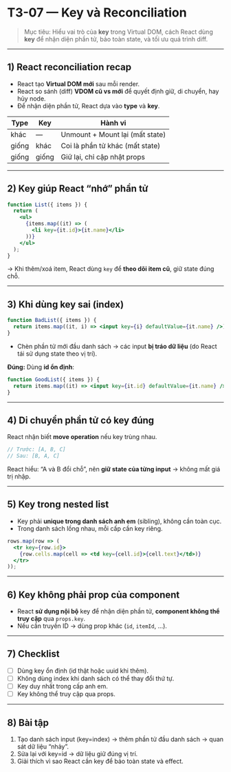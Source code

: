 # T3-07 — Key và Reconciliation

> Mục tiêu: Hiểu vai trò của **key** trong Virtual DOM, cách React dùng **key** để nhận diện phần tử, bảo toàn state, và tối ưu quá trình diff.

---

## 1) React reconciliation recap
- React tạo **Virtual DOM mới** sau mỗi render.
- React so sánh (diff) **VDOM cũ vs mới** để quyết định giữ, di chuyển, hay hủy node.
- Để nhận diện phần tử, React dựa vào **type** và **key**.

| Type | Key | Hành vi |
|------|-----|----------|
| khác | — | Unmount + Mount lại (mất state) |
| giống | khác | Coi là phần tử khác (mất state) |
| giống | giống | Giữ lại, chỉ cập nhật props |

---

## 2) Key giúp React “nhớ” phần tử
```jsx
function List({ items }) {
  return (
    <ul>
      {items.map((it) => (
        <li key={it.id}>{it.name}</li>
      ))}
    </ul>
  );
}
```
→ Khi thêm/xoá item, React dùng `key` để **theo dõi item cũ**, giữ state đúng chỗ.

---

## 3) Khi dùng key sai (index)
```jsx
function BadList({ items }) {
  return items.map((it, i) => <input key={i} defaultValue={it.name} />);
}
```
- Chèn phần tử mới đầu danh sách → các input **bị tráo dữ liệu** (do React tái sử dụng state theo vị trí).

**Đúng:** Dùng **id ổn định**:
```jsx
function GoodList({ items }) {
  return items.map((it) => <input key={it.id} defaultValue={it.name} />);
}
```

---

## 4) Di chuyển phần tử có key đúng
React nhận biết **move operation** nếu key trùng nhau.

```jsx
// Trước: [A, B, C]
// Sau: [B, A, C]
```
React hiểu: “A và B đổi chỗ”, nên **giữ state của từng input** → không mất giá trị nhập.

---

## 5) Key trong nested list
- Key phải **unique trong danh sách anh em** (sibling), không cần toàn cục.
- Trong danh sách lồng nhau, mỗi cấp cần key riêng.
```jsx
rows.map(row => (
  <tr key={row.id}>
    {row.cells.map(cell => <td key={cell.id}>{cell.text}</td>)}
  </tr>
));
```

---

## 6) Key không phải prop của component
- React **sử dụng nội bộ** key để nhận diện phần tử, **component không thể truy cập** qua `props.key`.
- Nếu cần truyền ID → dùng prop khác (`id`, `itemId`, ...).

---

## 7) Checklist
- [ ] Dùng key ổn định (id thật hoặc uuid khi thêm).
- [ ] Không dùng index khi danh sách có thể thay đổi thứ tự.
- [ ] Key duy nhất trong cấp anh em.
- [ ] Key không thể truy cập qua props.

---

## 8) Bài tập
1. Tạo danh sách input (key=index) → thêm phần tử đầu danh sách → quan sát dữ liệu “nhảy”.
2. Sửa lại với key=id → dữ liệu giữ đúng vị trí.
3. Giải thích vì sao React cần key để bảo toàn state và effect.
